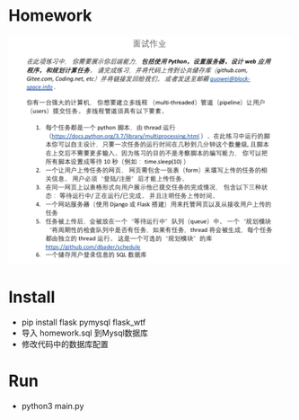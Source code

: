 # Homework
![Homework](https://github.com/719733328/homework/blob/master/images/question.jpg)

# Install
* pip install flask pymysql flask_wtf
* 导入 homework.sql 到Mysql数据库
* 修改代码中的数据库配置

# Run
* python3 main.py